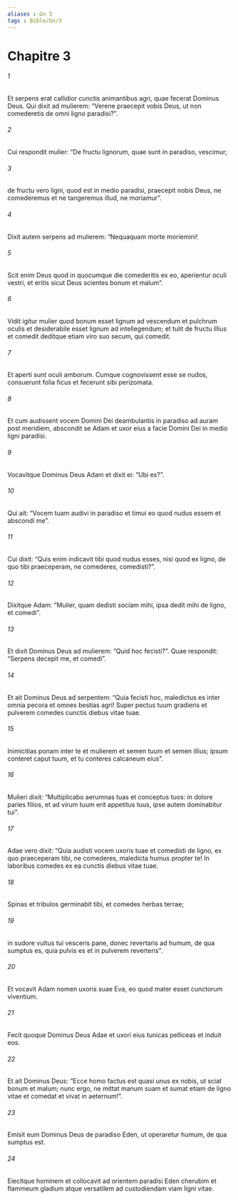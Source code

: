 ```yaml
---
aliases : Gn 3
tags : Bible/Gn/3
---
```


# Chapitre 3

###### 1
Et serpens erat callidior cunctis animantibus agri, quae fecerat Dominus Deus. Qui dixit ad mulierem: “Verene praecepit vobis Deus, ut non comederetis de omni ligno paradisi?”. 
###### 2
Cui respondit mulier: “De fructu lignorum, quae sunt in paradiso, vescimur; 
###### 3
de fructu vero ligni, quod est in medio paradisi, praecepit nobis Deus, ne comederemus et ne tangeremus illud, ne moriamur”. 
###### 4
Dixit autem serpens ad mulierem: “Nequaquam morte moriemini! 
###### 5
Scit enim Deus quod in quocumque die comederitis ex eo, aperientur oculi vestri, et eritis sicut Deus scientes bonum et malum”.
###### 6
Vidit igitur mulier quod bonum esset lignum ad vescendum et pulchrum oculis et desiderabile esset lignum ad intellegendum; et tulit de fructu illius et comedit deditque etiam viro suo secum, qui comedit. 
###### 7
Et aperti sunt oculi amborum. Cumque cognovissent esse se nudos, consuerunt folia ficus et fecerunt sibi perizomata. 
###### 8
Et cum audissent vocem Domini Dei deambulantis in paradiso ad auram post meridiem, abscondit se Adam et uxor eius a facie Domini Dei in medio ligni paradisi. 
###### 9
Vocavitque Dominus Deus Adam et dixit ei: “Ubi es?”. 
###### 10
Qui ait: “Vocem tuam audivi in paradiso et timui eo quod nudus essem et abscondi me”. 
###### 11
Cui dixit: “Quis enim indicavit tibi quod nudus esses, nisi quod ex ligno, de quo tibi praeceperam, ne comederes, comedisti?”. 
###### 12
Dixitque Adam: “Mulier, quam dedisti sociam mihi, ipsa dedit mihi de ligno, et comedi”. 
###### 13
Et dixit Dominus Deus ad mulierem: “Quid hoc fecisti?”. Quae respondit: “Serpens decepit me, et comedi”.
###### 14
Et ait Dominus Deus ad serpentem: “Quia fecisti hoc, maledictus es inter omnia pecora et omnes bestias agri! Super pectus tuum gradieris et pulverem comedes cunctis diebus vitae tuae.
###### 15
Inimicitias ponam inter te et mulierem et semen tuum et semen illius; ipsum conteret caput tuum, et tu conteres calcaneum eius”.
###### 16
Mulieri dixit: “Multiplicabo aerumnas tuas et conceptus tuos: in dolore paries filios, et ad virum tuum erit appetitus tuus, ipse autem dominabitur tui”.
###### 17
Adae vero dixit: “Quia audisti vocem uxoris tuae et comedisti de ligno, ex quo praeceperam tibi, ne comederes, maledicta humus propter te! In laboribus comedes ex ea cunctis diebus vitae tuae.
###### 18
Spinas et tribulos germinabit tibi, et comedes herbas terrae;
###### 19
in sudore vultus tui vesceris pane, donec revertaris ad humum, de qua sumptus es, quia pulvis es et in pulverem reverteris”.
###### 20
Et vocavit Adam nomen uxoris suae Eva, eo quod mater esset cunctorum viventium.
###### 21
Fecit quoque Dominus Deus Adae et uxori eius tunicas pelliceas et induit eos. 
###### 22
Et ait Dominus Deus: “Ecce homo factus est quasi unus ex nobis, ut sciat bonum et malum; nunc ergo, ne mittat manum suam et sumat etiam de ligno vitae et comedat et vivat in aeternum!”.
###### 23
Emisit eum Dominus Deus de paradiso Eden, ut operaretur humum, de qua sumptus est. 
###### 24
Eiecitque hominem et collocavit ad orientem paradisi Eden cherubim et flammeum gladium atque versatilem ad custodiendam viam ligni vitae.
